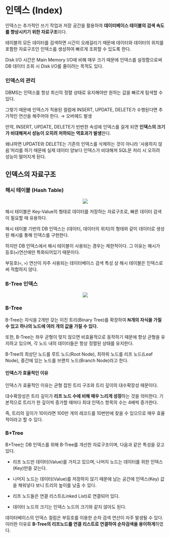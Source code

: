 # 인덱스 (Index)

인덱스는 추가적인 쓰기 작업과 저장 공간을 활용하여 **데이터베이스 테이블의 검색 속도를 향상시키기 위한 자료구조**이다.

테이블의 모든 데이터를 검색하면 시간이 오래걸리기 때문에 데이터와 데이터의 위치를 포함한 자료구조인 인덱스를 생성하여 빠르게 조회할 수 있도록 한다.

Disk I/O 시간은 Main Memory I/O에 비해 매우 크기 때문에 인덱스를 설정함으로써 DB 데이터 조회 시 Disk I/O를 줄이려는 목적도 있다.

### 인덱스의 관리

DBMS는 인덱스를 항상 최신의 정렬 상태로 유지해야만 원하는 값을 빠르게 탐색할 수 있다.

그렇기 때문에 인덱스가 적용된 컬럼에 INSERT, UPDATE, DELETE가 수행된다면 추가적인 연산을 해주어야 한다. → 오버헤드 발생

만약, INSERT, UPDATE, DELETE가 빈번한 속성에 인덱스를 걸게 되면 **인덱스의 크기가 비대해져서 성능이 오히려 저하되는 역효과가 발생**한다.

왜냐하면 UPDATE와 DELETE는 기존의 인덱스를 삭제하는 것이 아니라 '사용하지 않음'처리를 하기 때문에 실제 데이터 양보다 인덱스가 비대해져 SQL문 처리 시 오히려 성능이 떨어지게 된다.

## 인덱스의 자료구조

### 해시 테이블 (Hash Table)

<p align="center">
    <img src=https://img1.daumcdn.net/thumb/R1280x0/?scode=mtistory2&fname=https%3A%2F%2Fblog.kakaocdn.net%2Fdn%2FRpMoO%2FbtqKMzdg9TX%2FXYkGt2kqE0hr9rqhHx3o3K%2Fimg.png>
</p>

해시 테이블은 Key-Value의 형태로 데이터를 저장하는 자료구조로, 빠른 데이터 검색이 필요할 때 유용하다.

해시 테이블 기반의 DB 인덱스는 (데이터, 데이터의 위치)의 형태와 같이 데이터로 생성된 해시를 통해 인덱스를 구현한다.

하지만 DB 인덱스에서 해시 테이블이 사용되는 경우는 제한적이다. 그 이유는 해시가 등호(`=`)연산에만 특화되어있기 때문이다.

부등호(`<`, `>`) 연산이 자주 사용되는 데이터베이스 검색 특성 상 해시 테이블은 인덱스로써 적합하지 않다.

### B-Tree 인덱스

<p align="center">
    <img src=https://img1.daumcdn.net/thumb/R1280x0/?scode=mtistory2&fname=https%3A%2F%2Fblog.kakaocdn.net%2Fdn%2Fdjhlni%2FbtrXnJAFNh0%2FmdqodQkO6khsmi3Z8seFQ1%2Fimg.png>
</p>

### B-Tree
B-Tree는 자식을 2개만 갖는 이진 트리(Binary Tree)를 확장하여 **N개의 자식을 가질 수 있고 하나의 노드에 여러 개의 값을 가질 수 있다.**
 
또한, B-Tree는 좌우 균형이 맞지 않으면 비효율적으로 동작하기 때문에 항상 균형을 유지하고 있으며, 각 노드 내의 데이터들은 항상 정렬된 상태를 유지한다.

B-Tree의 최상단 노드를 루트 노드(Root Node), 최하위 노드를 리프 노드(Leaf Node), 중간에 있는 노드를 브랜치 노드(Branch Node)라고 한다.

#### 인덱스가 효율적인 이유

인덱스가 효율적인 이유는 균형 잡힌 트리 구조와 트리 깊이의 대수확장성 때문이다.

대수확장성은 트리 깊이가 **리프 노드 수에 비해 매우 느리게 성장**하는 것을 의미한다. 기본적으로 트리가 한 깊이씩 증가할 때마다 최대 인덱스 항목의 수는 4배씩 증가한다.

즉, 트리의 깊이가 10이라면 100만 개의 레코드를 10번만에 찾을 수 있으므로 매우 효율적이라고 할 수 있다.

### B+Tree

B+Tree는 DB 인덱스를 위해 B-Tree를 개선한 자료구조이며, 다음과 같은 특성을 갖고 있다. 

- 리프 노드만 데이터(Value)를 가지고 있으며, 나머지 노드는 데이터를 위한 인덱스(Key)만을 갖는다.
  
- 나머지 노드는 데이터(Value)를 저장하지 않기 때문에 남는 공간에 인덱스(Key) 값을 채워넣다 보니 트리의 높이를 낮출 수 있다.

- 리프 노드들은 연결 리스트(Linked List)로 연결되어 있다.

- 데이터 노드의 크기는 인덱스 노드의 크기와 같지 않아도 된다.

데이터베이스의 인덱스 컬럼은 부등호를 이용한 순차 검색 연산이 자주 발생될 수 있다. 이러한 이유로 **B-Tree의 리프노드를 연결 리스트로 연결하여 순차검색을 용이하게**하였다.



